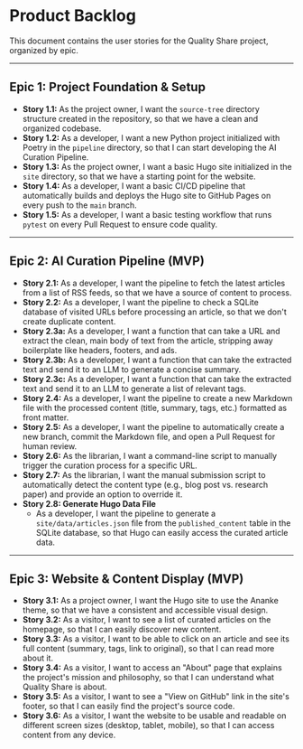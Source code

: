 # Product Backlog

This document contains the user stories for the Quality Share project, organized by epic.

---

## Epic 1: Project Foundation & Setup

*   **Story 1.1:** As the project owner, I want the `source-tree` directory structure created in the repository, so that we have a clean and organized codebase.
*   **Story 1.2:** As a developer, I want a new Python project initialized with Poetry in the `pipeline` directory, so that I can start developing the AI Curation Pipeline.
*   **Story 1.3:** As the project owner, I want a basic Hugo site initialized in the `site` directory, so that we have a starting point for the website.
*   **Story 1.4:** As a developer, I want a basic CI/CD pipeline that automatically builds and deploys the Hugo site to GitHub Pages on every push to the `main` branch.
*   **Story 1.5:** As a developer, I want a basic testing workflow that runs `pytest` on every Pull Request to ensure code quality.

---

## Epic 2: AI Curation Pipeline (MVP)

*   **Story 2.1:** As a developer, I want the pipeline to fetch the latest articles from a list of RSS feeds, so that we have a source of content to process.
*   **Story 2.2:** As a developer, I want the pipeline to check a SQLite database of visited URLs before processing an article, so that we don't create duplicate content.
*   **Story 2.3a:** As a developer, I want a function that can take a URL and extract the clean, main body of text from the article, stripping away boilerplate like headers, footers, and ads.
*   **Story 2.3b:** As a developer, I want a function that can take the extracted text and send it to an LLM to generate a concise summary.
*   **Story 2.3c:** As a developer, I want a function that can take the extracted text and send it to an LLM to generate a list of relevant tags.
*   **Story 2.4:** As a developer, I want the pipeline to create a new Markdown file with the processed content (title, summary, tags, etc.) formatted as front matter.
*   **Story 2.5:** As a developer, I want the pipeline to automatically create a new branch, commit the Markdown file, and open a Pull Request for human review.
*   **Story 2.6:** As the librarian, I want a command-line script to manually trigger the curation process for a specific URL.
*   **Story 2.7:** As the librarian, I want the manual submission script to automatically detect the content type (e.g., blog post vs. research paper) and provide an option to override it.
*   **Story 2.8: Generate Hugo Data File**
    *   As a developer, I want the pipeline to generate a `site/data/articles.json` file from the `published_content` table in the SQLite database, so that Hugo can easily access the curated article data.

---

## Epic 3: Website & Content Display (MVP)

*   **Story 3.1:** As a project owner, I want the Hugo site to use the Ananke theme, so that we have a consistent and accessible visual design.
*   **Story 3.2:** As a visitor, I want to see a list of curated articles on the homepage, so that I can easily discover new content.
*   **Story 3.3:** As a visitor, I want to be able to click on an article and see its full content (summary, tags, link to original), so that I can read more about it.
*   **Story 3.4:** As a visitor, I want to access an "About" page that explains the project's mission and philosophy, so that I can understand what Quality Share is about.
*   **Story 3.5:** As a visitor, I want to see a "View on GitHub" link in the site's footer, so that I can easily find the project's source code.
*   **Story 3.6:** As a visitor, I want the website to be usable and readable on different screen sizes (desktop, tablet, mobile), so that I can access content from any device.
